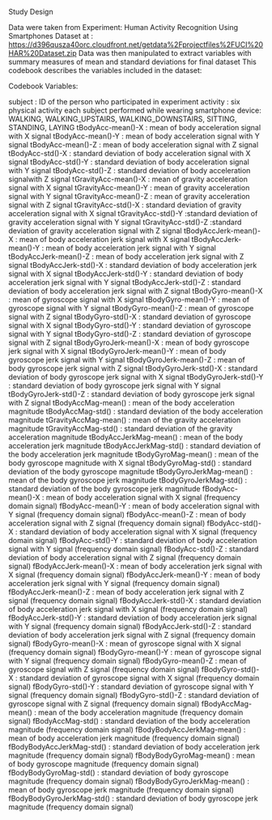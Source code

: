 Study Design

Data were taken from Experiment: Human Activity Recognition Using Smartphones Dataset at : https://d396qusza40orc.cloudfront.net/getdata%2Fprojectfiles%2FUCI%20HAR%20Dataset.zip
Data was then manipulated to extract variables with summary measures of mean and standard deviations for final dataset
This codebook describes the variables included in the dataset: 

Codebook Variables:

subject : ID of the person who participated in experiment
activity : six physical activity each subject performed while wearing smartphone device: WALKING, WALKING_UPSTAIRS, WALKING_DOWNSTAIRS, SITTING, STANDING, LAYING
tBodyAcc-mean()-X : mean of body acceleration signal with X signal
tBodyAcc-mean()-Y : mean of body acceleration signal with Y signal
tBodyAcc-mean()-Z : mean of body acceleration signal with Z signal
tBodyAcc-std()-X : standard deviation of body acceleration signal with X signal
tBodyAcc-std()-Y : standard deviation of body acceleration signal with Y signal
tBodyAcc-std()-Z : standard deviation of body acceleration signalwith Z signal
tGravityAcc-mean()-X : mean of gravity acceleration signal with X signal
tGravityAcc-mean()-Y : mean of gravity acceleration signal with Y signal
tGravityAcc-mean()-Z : mean of gravity acceleration signal with Z signal
tGravityAcc-std()-X : standard deviation of gravity acceleration signal with X signal 
tGravityAcc-std()-Y :standard deviation of gravity acceleration signal with Y signal 
tGravityAcc-std()-Z :standard deviation of gravity acceleration signal with Z signal 
tBodyAccJerk-mean()-X : mean of body acceleration jerk signal with X signal
tBodyAccJerk-mean()-Y : mean of body acceleration jerk signal with Y signal
tBodyAccJerk-mean()-Z : mean of body acceleration jerk signal with Z signal
tBodyAccJerk-std()-X : standard deviation of body acceleration jerk signal with X signal
tBodyAccJerk-std()-Y : standard deviation of body acceleration jerk signal with Y signal
tBodyAccJerk-std()-Z : standard deviation of body acceleration jerk signal with Z signal
tBodyGyro-mean()-X : mean of gyroscope signal with X signal
tBodyGyro-mean()-Y : mean of gyroscope signal with Y signal
tBodyGyro-mean()-Z : mean of gyroscope signal with Z signal
tBodyGyro-std()-X : standard deviation of gyroscope signal with X signal
tBodyGyro-std()-Y : standard deviation of gyroscope signal with Y signal
tBodyGyro-std()-Z : standard deviation of gyroscope signal with Z signal
tBodyGyroJerk-mean()-X : mean of body gyroscope jerk signal with X signal
tBodyGyroJerk-mean()-Y : mean of body gyroscope jerk signal with Y signal
tBodyGyroJerk-mean()-Z : mean of body gyroscope jerk signal with Z signal
tBodyGyroJerk-std()-X : standard deviation of body gyroscope jerk signal with X signal 
tBodyGyroJerk-std()-Y : standard deviation of body gyroscope jerk signal with Y signal 
tBodyGyroJerk-std()-Z : standard deviation of body gyroscope jerk signal with Z signal 
tBodyAccMag-mean() : mean of the body acceleration magnitude 
tBodyAccMag-std() : standard deviation of the body acceleration magnitude
tGravityAccMag-mean() : mean of the gravity acceleration magnitude
tGravityAccMag-std() : standard deviation of the gravity acceleration magnitude
tBodyAccJerkMag-mean() : mean of the body acceleration jerk magnitude
tBodyAccJerkMag-std() : standard deviation of the body acceleration jerk magnitude
tBodyGyroMag-mean() : mean of the body gyroscope magnitude with X signal
tBodyGyroMag-std() :  standard deviation of the body gyroscope magnitude
tBodyGyroJerkMag-mean() :  mean of the body gyroscope jerk magnitude
tBodyGyroJerkMag-std() : standard deviation of the body gyroscope jerk magnitude
fBodyAcc-mean()-X : mean of body acceleration signal with X signal (frequency domain signal)
fBodyAcc-mean()-Y : mean of body acceleration signal with Y signal (frequency domain signal)
fBodyAcc-mean()-Z : mean of body acceleration signal with Z signal (frequency domain signal)
fBodyAcc-std()-X : standard deviation of body acceleration signal with X signal (frequency domain signal)
fBodyAcc-std()-Y : standard deviation of body acceleration signal with Y signal (frequency domain signal)
fBodyAcc-std()-Z : standard deviation of body acceleration signal with Z signal (frequency domain signal)
fBodyAccJerk-mean()-X : mean of body acceleration jerk signal with X signal (frequency domain signal)
fBodyAccJerk-mean()-Y : mean of body acceleration jerk signal with Y signal (frequency domain signal)
fBodyAccJerk-mean()-Z : mean of body acceleration jerk signal with Z signal (frequency domain signal)
fBodyAccJerk-std()-X : standard deviation of body acceleration jerk signal with X signal (frequency domain signal)
fBodyAccJerk-std()-Y : standard deviation of body acceleration jerk signal with Y signal (frequency domain signal)
fBodyAccJerk-std()-Z : standard deviation of body acceleration jerk signal with Z signal (frequency domain signal)
fBodyGyro-mean()-X : mean of gyroscope signal with X signal (frequency domain signal)
fBodyGyro-mean()-Y : mean of gyroscope signal with Y signal (frequency domain signal)
fBodyGyro-mean()-Z : mean of gyroscope signal with Z signal (frequency domain signal)
fBodyGyro-std()-X : standard deviation of gyroscope signal with X signal (frequency domain signal)
fBodyGyro-std()-Y : standard deviation of gyroscope signal with Y signal (frequency domain signal)
fBodyGyro-std()-Z : standard deviation of gyroscope signal with Z signal (frequency domain signal)
fBodyAccMag-mean() : mean of the body acceleration magnitude (frequency domain signal)
fBodyAccMag-std() : standard deviation of the body acceleration magnitude (frequency domain signal) 
fBodyBodyAccJerkMag-mean() : mean of body acceleration jerk magnitude (frequency domain signal)
fBodyBodyAccJerkMag-std() : standard deviation of body acceleration jerk magnitude (frequency domain signal)
fBodyBodyGyroMag-mean() : mean of body gyroscope magnitude (frequency domain signal)
fBodyBodyGyroMag-std() : standard deviation of body gyroscope magnitude (frequency domain signal)
fBodyBodyGyroJerkMag-mean() : mean of body gyroscope jerk magnitude (frequency domain signal)
fBodyBodyGyroJerkMag-std() : standard deviation of body gyroscope jerk magnitude (frequency domain signal)


